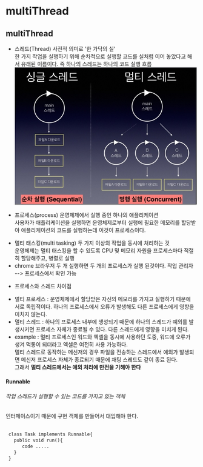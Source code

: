 multiThread
===========
## multiThread
* 스레드(Thread)
사전적 의미로 '한 가닥의 실'<br>
한 가지 작업을 실행하기 위해 순차적으로 실행할 코드를 실처럼 이어 놓았다고 해서 유래된 이름이다.
즉 하나의 스레드는 하나의 코드 실행 흐름
![Alt text](img/multiThread.jpg)

* 프로세스(process)
운영체제에서 실행 중인 하나의 애플리케이션 <br>
사용자가 애플리케이션을 실행하면 운영체제로부터 실행에 필요한 메모리를 할당받아 애플리케이션의 코드를
실행하는데 이것이 프로세스이다. <br>
 - 멀티 태스킹(multi tasking)
   두 가지 이상의 작업을 동시에 처리하는 것 <br>
   운영체제는 멀티 태스킹을 할 수 있도록 CPU 및 메모리 자원을 프로세스마다 적절히 할당해주고, 병렬로 실행
 - chrome 브라우저 두 개 실행하면 두 개의 프로세스가 실행 된것이다. 작업 관리자 --> 프로세스에서 확인 가능


 * 프로세스와 스레드 차이점
  - 멀티 프로세스 :
운영체제에서 할당받은 자신의 메모리를 가지고 실행하기 때문에 서로 독립적이다.
 하나의 프로세스에서 오류가 발생해도 다른 프로세스에게 영향을 미치지 않는다.
  - 멀티 스레드 :
  하나의 프로세스 내부에 생성되기 때문에 하나의 스레드가 예외를 발생시키면 프로세스 자체가 종료될 수 있다.
  다른 스레드에게 영향을 미치게 된다.
  - example :
  멀티 프로세스인 워드와 엑셀을 동시에 사용하던 도중, 워드에 오류가 생겨 먹통이 되더라고 엑셀은 여전히 사용 가능하다. <br>
  멀티 스레드로 동작하는 메신저의 경우 파일을 전송하는 스레드에서 예외가 발생되면 메신저 프로세스 자체가 종료되기 때문에 채팅 스레드도 같이 종료 된다. <br> 그래서 **멀티 스레드에서는 예외 처리에 만전을 기해야 한다**

#### Runnable
###### 작업 스레드가 실행할 수 있는 코드를 가지고 있는 객체
인터페이스이기 때문에 구현 객체를 만들어서 대입해야 한다.
<pre><code>
 class Task implements Runnable{
   public void run(){
      code .....
   }
 }
 </code>
</pre>
